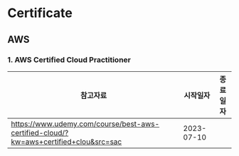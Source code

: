 # Certificate

## AWS

### 1. AWS Certified Cloud Practitioner

| 참고자료 | 시작일자 | 종료일자 |
| --- | --- | --- |
| https://www.udemy.com/course/best-aws-certified-cloud/?kw=aws+certified+clou&src=sac | 2023-07-10 ||

